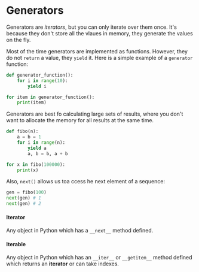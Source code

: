 # Generators

Generators are _iterators_, but you can only iterate over them once. It's because they don't store all the vlaues in memory, they generate the values on the fly.

Most of the time generators are implemented as functions. However, they do not `return` a value, they `yield` it. Here is a simple example of a `generator` function:

```python
def generator_function():
    for i in range(10):
        yield i

for item in generator_function():
    print(item)
```

Generators are best fo calculating large sets of results, where you don't want to allocate the memory for all results at the same time.

```python
def fibo(n):
    a = b = 1
    for i in range(n):
        yield a
        a, b = b, a + b

for x in fibo(100000):
    print(x)
```

Also, `next()` allows us toa ccess he next element of a sequence:

```python
gen = fibo(100)
next(gen) # 1
next(gen) # 2
```

#### Iterator

Any object in Python which has a `__next__` method defined. 

#### Iterable

Any object in Python which has an `__iter__` or `__getitem__` method defined which returns an __iterator__ or can take indexes.